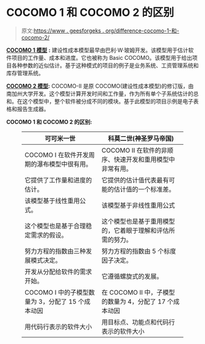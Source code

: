 # COCOMO 1 和 COCOMO 2 的区别

> 原文:[https://www . geesforgeks . org/difference-cocomo-1-和-cocomo-2/](https://www.geeksforgeeks.org/difference-between-cocomo-1-and-cocomo-2/)

[**COCOMO 1 模型**](https://www.geeksforgeeks.org/software-engineering-cocomo-model/) **:**
建设性成本模型最早由巴利·W·玻姆开发。该模型用于估计软件项目的工作量、成本和进度。它也被称为 Basic COCOMO。该模型用于给出项目各种参数的近似估计。基于这种模式的项目的例子是业务系统、工资管理系统和库存管理系统。

[**COCOMO 2 模型**](https://www.geeksforgeeks.org/software-engineering-cocomo-ii-model/)**:**
COCOMO-II 是原 COCOMO(建设性成本模型)的修订版，由南加州大学开发。这个模型计算开发时间和工作量，作为所有单个子系统估计的总和。在这个模型中，整个软件被分成不同的模块。基于此模型的项目示例是电子表格和报告生成器。

**COCOMO 1 和 COCOMO 2 的区别:**

<figure class="table">

| 可可米一世 | 科莫二世(神圣罗马帝国) |
| --- | --- |
| COCOMO I 在软件开发周期的瀑布模型中很有用。 | COCOMO II 在软件的非顺序、快速开发和重用模型中非常有用。 |
| 它提供了工作量和进度的估计。 | 它提供的估计值代表最有可能的估计值的一个标准差。 |
| 该模型基于线性重用公式。 | 该模型基于非线性重用公式 |
| 这个模型也是基于合理稳定需求的假设。 | 这个模型也是基于重用模型的，它着眼于理解和评估所需的努力。 |
| 努力方程的指数由三种发展模式决定。 | 努力方程的指数由 5 个标度因子决定。 |
| 开发从分配给软件的需求开始。 | 它遵循螺旋式的发展。 |
| COCOMO I 中的子模型数量为 3，分配了 15 个成本动因 | 在 COCOMO II 中，子模型的数量为 4，分配了 17 个成本动因 |
| 用代码行表示的软件大小 | 用目标点、功能点和代码行表示的软件大小 |

</figure>